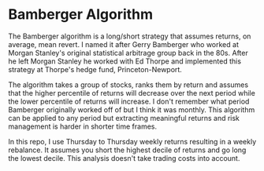 # Bamberger Algorithm

 The Bamberger algorithm is a long/short strategy that assumes returns, on average, mean revert. I named it after Gerry Bamberger who worked at Morgan Stanley's original statistical arbitrage group back in the 80s. After he left Morgan Stanley he worked with Ed Thorpe and implemented this strategy at Thorpe's hedge fund, Princeton-Newport.  

 The algorithm takes a group of stocks, ranks them by return and assumes that the higher percentile of returns will decrease over the next period while the lower percentile of returns will increase. I don't remember what period Bamberger originally worked off of but I think it was monthly. This algorithm can be applied to any period but extracting meaningful returns and risk management is harder in shorter time frames.

 In this repo, I use Thursday to Thursday weekly returns resulting in a weekly rebalance. It assumes you short the highest decile of returns and go long the lowest decile. This analysis doesn't take trading costs into account. 


